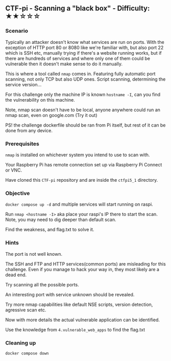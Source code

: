 ## CTF-pi - Scanning a "black box" - Difficulty: ★★☆☆☆

### Scenario

Typically an attacker doesn't know what services are run on ports. With the exception of HTTP port 80 or 8080 like we're familiar with, but also port 22 which is SSH etc, manually trying if there's a website running works, but if there are hundreds of services and where only one of them could be vulnerable then it doesn't make sense to do it manually.

This is where a tool called `nmap` comes in. Featuring fully automatic port scanning, not only TCP but also UDP ones. Script scanning, determining the service version...

For this challenge only the machine IP is known `hostname -I`, can you find the vulnerability on this machine.

Note, nmap scan doesn't have to be local, anyone anywhere could run an nmap scan, even on google.com (Try it out)

PS! the challenge dockerfile should be ran from Pi itself, but rest of it can be done from any device.

### Prerequisites

`nmap` is installed on whichever system you intend to use to scan with.

Your Raspberry Pi has remote connection set up via Raspberry Pi Connect or VNC.

Have cloned this `CTF-pi` repository and are inside the `ctfpi5_1` directory.


### Objective 

`docker compose up -d` and multiple services will start running on raspi.

Run `nmap <hostname -I>` aka place your raspi's IP there to start the scan. Note, you may need to dig deeper than default scan.

Find the weakness, and flag.txt to solve it.

### **Hints**

The port is not well known.

The SSH and FTP and HTTP services(common ports) are misleading for this challenge. Even if you manage to hack your way in, they most likely are a dead end.

Try scanning all the possible ports.

An interesting port with service unknown should be revealed.

Try more nmap capabilities like default NSE scripts, version detection, agressive scan etc.

Now with more details the actual vulnerable application can be identified.

Use the knowledge from `4.vulnerable_web_apps` to find the flag.txt

### Cleaning up

```
docker compose down
```